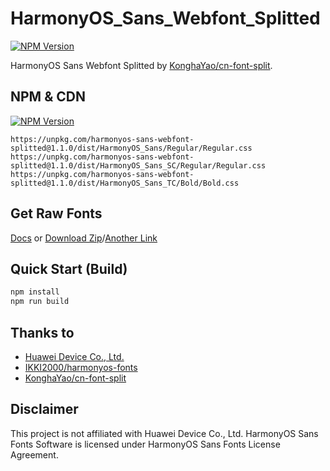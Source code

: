 # HarmonyOS_Sans_Webfont_Splitted

[![NPM Version](https://img.shields.io/npm/v/harmonyos-sans-webfont-splitted)](https://www.npmjs.com/package/harmonyos-sans-webfont-splitted)

HarmonyOS Sans Webfont Splitted by [KonghaYao/cn-font-split](https://github.com/KonghaYao/cn-font-split/tree/release/packages/ffi-js).

## NPM & CDN

[![NPM Version](https://img.shields.io/npm/v/harmonyos-sans-webfont-splitted)](https://www.npmjs.com/package/harmonyos-sans-webfont-splitted)

```plain
https://unpkg.com/harmonyos-sans-webfont-splitted@1.1.0/dist/HarmonyOS_Sans/Regular/Regular.css
https://unpkg.com/harmonyos-sans-webfont-splitted@1.1.0/dist/HarmonyOS_Sans_SC/Regular/Regular.css
https://unpkg.com/harmonyos-sans-webfont-splitted@1.1.0/dist/HarmonyOS_Sans_TC/Bold/Bold.css
```

## Get Raw Fonts

[Docs](https://developer.huawei.com/consumer/cn/doc/design-guides/font-0000001828772001#section55510217189) or [Download Zip](https://developer.huawei.com/images/download/next/HarmonyOS-Sans-v2.zip)/[Another Link](https://alliance-communityfile-drcn.dbankcdn.com/FileServer/getFile/cmtyManage/011/111/111/0000000000011111111.20250923104318.11664078982054632530113858317517:50001231000000:2800:C0DB7AC2067D28B96607BC0D598A48EAF74CA1B7D936B819A36F67CB6E071F30.zip?needInitFileName=true)

## Quick Start (Build)

```sh
npm install
npm run build
```

## Thanks to

-   [Huawei Device Co., Ltd.](https://www.huawei.com/)
-   [IKKI2000/harmonyos-fonts](https://github.com/IKKI2000/harmonyos-fonts)
-   [KonghaYao/cn-font-split](https://github.com/KonghaYao/cn-font-split)

## Disclaimer

This project is not affiliated with Huawei Device Co., Ltd. HarmonyOS Sans Fonts Software is licensed under HarmonyOS Sans Fonts License Agreement.
